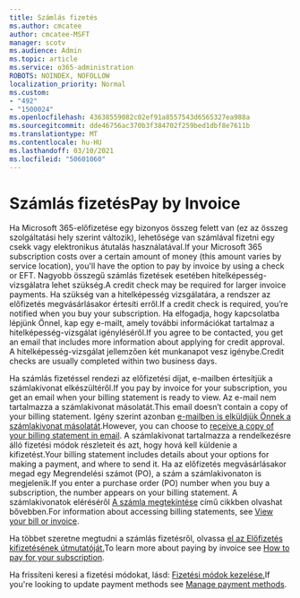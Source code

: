 ```yaml
---
title: Számlás fizetés
ms.author: cmcatee
author: cmcatee-MSFT
manager: scotv
ms.audience: Admin
ms.topic: article
ms.service: o365-administration
ROBOTS: NOINDEX, NOFOLLOW
localization_priority: Normal
ms.custom:
- "492"
- "1500024"
ms.openlocfilehash: 43638559082c02ef91a8557543d6565327ea988a
ms.sourcegitcommit: dde46756ac370b3f384702f259bed1dbf8e7611b
ms.translationtype: MT
ms.contentlocale: hu-HU
ms.lasthandoff: 03/10/2021
ms.locfileid: "50601060"
---
```

# <a name="pay-by-invoice"></a><span data-ttu-id="f8a67-102">Számlás fizetés</span><span class="sxs-lookup"><span data-stu-id="f8a67-102">Pay by Invoice</span></span>

<span data-ttu-id="f8a67-103">Ha Microsoft 365-előfizetése egy bizonyos összeg felett van (ez az összeg szolgáltatási hely szerint változik), lehetősége van számlával fizetni egy csekk vagy elektronikus átutalás használatával.</span><span class="sxs-lookup"><span data-stu-id="f8a67-103">If your Microsoft 365 subscription costs over a certain amount of money (this amount varies by service location), you'll have the option to pay by invoice by using a check or EFT.</span></span> <span data-ttu-id="f8a67-104">Nagyobb összegű számlás fizetések esetében hitelképesség-vizsgálatra lehet szükség.</span><span class="sxs-lookup"><span data-stu-id="f8a67-104">A credit check may be required for larger invoice payments.</span></span> <span data-ttu-id="f8a67-105">Ha szükség van a hitelképesség vizsgálatára, a rendszer az előfizetés megvásárlásakor értesíti erről.</span><span class="sxs-lookup"><span data-stu-id="f8a67-105">If a credit check is required, you’re notified when you buy your subscription.</span></span> <span data-ttu-id="f8a67-106">Ha elfogadja, hogy kapcsolatba lépjünk Önnel, kap egy e-mailt, amely további információkat tartalmaz a hitelképesség-vizsgálat igényléséről.</span><span class="sxs-lookup"><span data-stu-id="f8a67-106">If you agree to be contacted, you get an email that includes more information about applying for credit approval.</span></span> <span data-ttu-id="f8a67-107">A hitelképesség-vizsgálat jellemzően két munkanapot vesz igénybe.</span><span class="sxs-lookup"><span data-stu-id="f8a67-107">Credit checks are usually completed within two business days.</span></span>

<span data-ttu-id="f8a67-108">Ha számlás fizetéssel rendezi az előfizetési díjat, e-mailben értesítjük a számlakivonat elkészültéről.</span><span class="sxs-lookup"><span data-stu-id="f8a67-108">If you pay by invoice for your subscription, you get an email when your billing statement is ready to view.</span></span> <span data-ttu-id="f8a67-109">Az e-mail nem tartalmazza a számlakivonat másolatát.</span><span class="sxs-lookup"><span data-stu-id="f8a67-109">This email doesn’t contain a copy of your billing statement.</span></span> <span data-ttu-id="f8a67-110">Igény szerint azonban [e-mailben is elküldjük Önnek a számlakivonat másolatát](https://docs.microsoft.com/microsoft-365/commerce/billing-and-payments/view-your-bill-or-invoice.md#receive-a-copy-of-your-billing-statement-in-email).</span><span class="sxs-lookup"><span data-stu-id="f8a67-110">However, you can choose to [receive a copy of your billing statement in email](https://docs.microsoft.com/microsoft-365/commerce/billing-and-payments/view-your-bill-or-invoice.md#receive-a-copy-of-your-billing-statement-in-email).</span></span> <span data-ttu-id="f8a67-111">A számlakivonat tartalmazza a rendelkezésre álló fizetési módok részleteit és azt, hogy hová kell küldenie a kifizetést.</span><span class="sxs-lookup"><span data-stu-id="f8a67-111">Your billing statement includes details about your options for making a payment, and where to send it.</span></span> <span data-ttu-id="f8a67-112">Ha az előfizetés megvásárlásakor megad egy Megrendelési számot (PO), a szám a számlakivonaton is megjelenik.</span><span class="sxs-lookup"><span data-stu-id="f8a67-112">If you enter a purchase order (PO) number when you buy a subscription, the number appears on your billing statement.</span></span> <span data-ttu-id="f8a67-113">A számlakivonatok eléréséről [A számla megtekintése](https://docs.microsoft.com/microsoft-365/commerce/billing-and-payments/view-your-bill-or-invoice) című cikkben olvashat bővebben.</span><span class="sxs-lookup"><span data-stu-id="f8a67-113">For information about accessing billing statements, see [View your bill or invoice](https://docs.microsoft.com/microsoft-365/commerce/billing-and-payments/view-your-bill-or-invoice).</span></span>

<span data-ttu-id="f8a67-114">Ha többet szeretne megtudni a számlás fizetésről, olvassa [el az Előfizetés kifizetésének útmutatóját.](https://docs.microsoft.com/microsoft-365/commerce/billing-and-payments/pay-for-your-subscription)</span><span class="sxs-lookup"><span data-stu-id="f8a67-114">To learn more about paying by invoice see [How to pay for your subscription](https://docs.microsoft.com/microsoft-365/commerce/billing-and-payments/pay-for-your-subscription).</span></span>

<span data-ttu-id="f8a67-115">Ha frissíteni keresi a fizetési módokat, lásd: [Fizetési módok kezelése.](https://docs.microsoft.com/microsoft-365/commerce/billing-and-payments/manage-payment-methods)</span><span class="sxs-lookup"><span data-stu-id="f8a67-115">If you're looking to update payment methods see [Manage payment methods](https://docs.microsoft.com/microsoft-365/commerce/billing-and-payments/manage-payment-methods).</span></span>